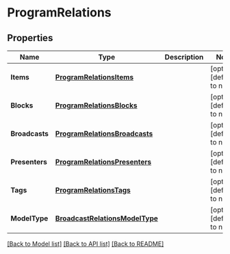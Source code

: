 # ProgramRelations

## Properties
Name | Type | Description | Notes
------------ | ------------- | ------------- | -------------
**Items** | [**ProgramRelationsItems**](ProgramRelations_items.md) |  | [optional] [default to null]
**Blocks** | [**ProgramRelationsBlocks**](ProgramRelations_blocks.md) |  | [optional] [default to null]
**Broadcasts** | [**ProgramRelationsBroadcasts**](ProgramRelations_broadcasts.md) |  | [optional] [default to null]
**Presenters** | [**ProgramRelationsPresenters**](ProgramRelations_presenters.md) |  | [optional] [default to null]
**Tags** | [**ProgramRelationsTags**](ProgramRelations_tags.md) |  | [optional] [default to null]
**ModelType** | [**BroadcastRelationsModelType**](BroadcastRelations_model_type.md) |  | [optional] [default to null]

[[Back to Model list]](../README.md#documentation-for-models) [[Back to API list]](../README.md#documentation-for-api-endpoints) [[Back to README]](../README.md)


